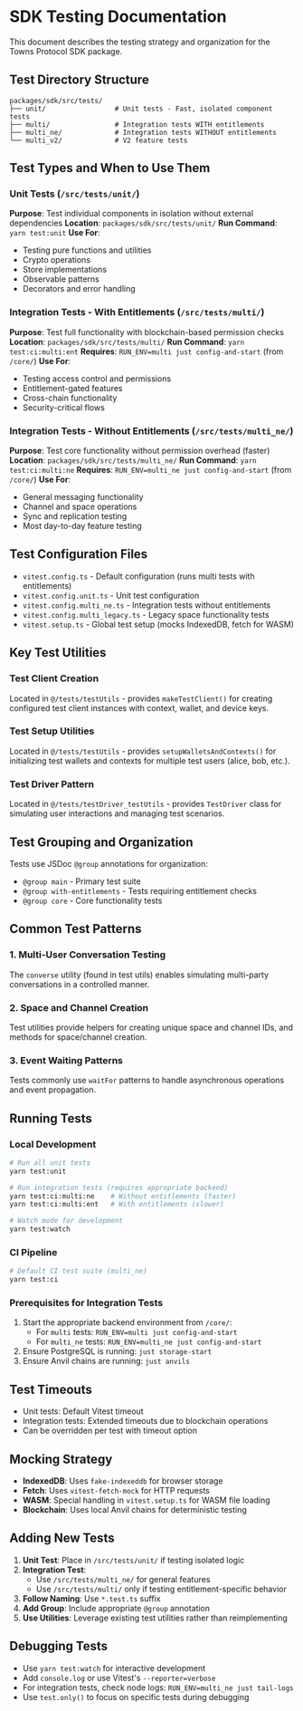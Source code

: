 # SDK Testing Documentation

This document describes the testing strategy and organization for the Towns Protocol SDK package.

## Test Directory Structure

```
packages/sdk/src/tests/
├── unit/                 # Unit tests - Fast, isolated component tests
├── multi/                # Integration tests WITH entitlements
├── multi_ne/             # Integration tests WITHOUT entitlements
└── multi_v2/             # V2 feature tests
```

## Test Types and When to Use Them

### Unit Tests (`/src/tests/unit/`)

**Purpose**: Test individual components in isolation without external dependencies
**Location**: `packages/sdk/src/tests/unit/`
**Run Command**: `yarn test:unit`
**Use For**:

- Testing pure functions and utilities
- Crypto operations
- Store implementations
- Observable patterns
- Decorators and error handling

### Integration Tests - With Entitlements (`/src/tests/multi/`)

**Purpose**: Test full functionality with blockchain-based permission checks
**Location**: `packages/sdk/src/tests/multi/`
**Run Command**: `yarn test:ci:multi:ent`
**Requires**: `RUN_ENV=multi just config-and-start` (from `/core/`)
**Use For**:

- Testing access control and permissions
- Entitlement-gated features
- Cross-chain functionality
- Security-critical flows

### Integration Tests - Without Entitlements (`/src/tests/multi_ne/`)

**Purpose**: Test core functionality without permission overhead (faster)
**Location**: `packages/sdk/src/tests/multi_ne/`
**Run Command**: `yarn test:ci:multi:ne`
**Requires**: `RUN_ENV=multi_ne just config-and-start` (from `/core/`)
**Use For**:

- General messaging functionality
- Channel and space operations
- Sync and replication testing
- Most day-to-day feature testing

## Test Configuration Files

- `vitest.config.ts` - Default configuration (runs multi tests with entitlements)
- `vitest.config.unit.ts` - Unit test configuration
- `vitest.config.multi_ne.ts` - Integration tests without entitlements
- `vitest.config.multi_legacy.ts` - Legacy space functionality tests
- `vitest.setup.ts` - Global test setup (mocks IndexedDB, fetch for WASM)

## Key Test Utilities

### Test Client Creation

Located in `@/tests/testUtils` - provides `makeTestClient()` for creating configured test client instances with context, wallet, and device keys.

### Test Setup Utilities

Located in `@/tests/testUtils` - provides `setupWalletsAndContexts()` for initializing test wallets and contexts for multiple test users (alice, bob, etc.).

### Test Driver Pattern

Located in `@/tests/testDriver_testUtils` - provides `TestDriver` class for simulating user interactions and managing test scenarios.

## Test Grouping and Organization

Tests use JSDoc `@group` annotations for organization:

- `@group main` - Primary test suite
- `@group with-entitlements` - Tests requiring entitlement checks
- `@group core` - Core functionality tests

## Common Test Patterns

### 1. Multi-User Conversation Testing

The `converse` utility (found in test utils) enables simulating multi-party conversations in a controlled manner.

### 2. Space and Channel Creation

Test utilities provide helpers for creating unique space and channel IDs, and methods for space/channel creation.

### 3. Event Waiting Patterns

Tests commonly use `waitFor` patterns to handle asynchronous operations and event propagation.

## Running Tests

### Local Development

```bash
# Run all unit tests
yarn test:unit

# Run integration tests (requires appropriate backend)
yarn test:ci:multi:ne    # Without entitlements (faster)
yarn test:ci:multi:ent   # With entitlements (slower)

# Watch mode for development
yarn test:watch
```

### CI Pipeline

```bash
# Default CI test suite (multi_ne)
yarn test:ci
```

### Prerequisites for Integration Tests

1. Start the appropriate backend environment from `/core/`:
   - For `multi` tests: `RUN_ENV=multi just config-and-start`
   - For `multi_ne` tests: `RUN_ENV=multi_ne just config-and-start`
2. Ensure PostgreSQL is running: `just storage-start`
3. Ensure Anvil chains are running: `just anvils`

## Test Timeouts

- Unit tests: Default Vitest timeout
- Integration tests: Extended timeouts due to blockchain operations
- Can be overridden per test with timeout option

## Mocking Strategy

- **IndexedDB**: Uses `fake-indexeddb` for browser storage
- **Fetch**: Uses `vitest-fetch-mock` for HTTP requests
- **WASM**: Special handling in `vitest.setup.ts` for WASM file loading
- **Blockchain**: Uses local Anvil chains for deterministic testing

## Adding New Tests

1. **Unit Test**: Place in `/src/tests/unit/` if testing isolated logic
2. **Integration Test**:
   - Use `/src/tests/multi_ne/` for general features
   - Use `/src/tests/multi/` only if testing entitlement-specific behavior
3. **Follow Naming**: Use `*.test.ts` suffix
4. **Add Group**: Include appropriate `@group` annotation
5. **Use Utilities**: Leverage existing test utilities rather than reimplementing

## Debugging Tests

- Use `yarn test:watch` for interactive development
- Add `console.log` or use Vitest's `--reporter=verbose`
- For integration tests, check node logs: `RUN_ENV=multi_ne just tail-logs`
- Use `test.only()` to focus on specific tests during debugging
